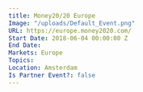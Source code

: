 ```yaml
---
title: Money20/20 Europe
Image: "/uploads/Default_Event.png"
URL: https://europe.money2020.com/
Start Date: 2018-06-04 00:00:00 Z
End Date: 
Markets: Europe
Topics: 
Location: Amsterdam
Is Partner Event?: false
---
```


